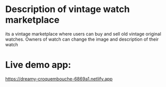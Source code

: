 # Description of vintage watch marketplace
its a vintage marketplace where users can buy and sell old vintage original watches. Owners of watch can change the image and description of their watch


# Live demo app:


https://dreamy-croquembouche-6869a1.netlify.app
